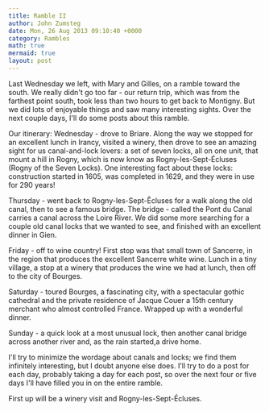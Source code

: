 ```yaml
---
title: Ramble II
author: John Zumsteg
date: Mon, 26 Aug 2013 09:10:40 +0000
category: Rambles
math: true
mermaid: true
layout: post
---
```

Last Wednesday we left, with Mary and Gilles, on a ramble toward the south. We really didn't go too far - our return trip, which was from the farthest point south, took less than two hours to get back to Montigny. But we did lots of enjoyable things and saw many interesting sights. Over the next couple days, I'll do some posts about this ramble.

Our itinerary:
Wednesday - drove to Briare. Along the way we stopped for an excellent lunch in Irancy, visited a winery, then drove to see an amazing sight for us canal-and-lock lovers: a set of seven locks, all on one unit, that mount a hill in Rogny, which is now know as Rogny-les-Sept-Écluses (Rogny of the Seven Locks). One interesting fact about these locks: construction started in 1605, was completed in 1629, and they were in use for 290 years!

Thursday - went back to Rogny-les-Sept-Êcluses for a walk along the old canal, then to see a famous bridge. The bridge - called the Pont du Canal carries a canal across the Loire River. We did some more searching for a couple old canal locks that we wanted to see, and finished with an excellent dinner in Gien.

Friday - off to wine country! First stop was that small town of Sancerre, in the region that produces the excellent Sancerre white wine. Lunch in a tiny village, a stop at a winery that produces the wine we had at lunch, then off to the city of Bourges.

Saturday - toured Bourges, a fascinating city, with a spectacular gothic cathedral and the private residence of Jacque Couer a 15th century merchant who almost controlled France. Wrapped up with a wonderful dinner.

Sunday - a quick look at a most unusual lock, then another canal bridge across another river and, as the rain started,a drive home.

I'll try to minimize the wordage about canals and locks; we find them infinitely interesting, but I doubt anyone else does. I'll try to do a post for each day, probably taking a day for each post, so over the next four or five days I'll have filled you in on the entire ramble. 

First up will be a winery visit and Rogny-les-Sept-Écluses. 
